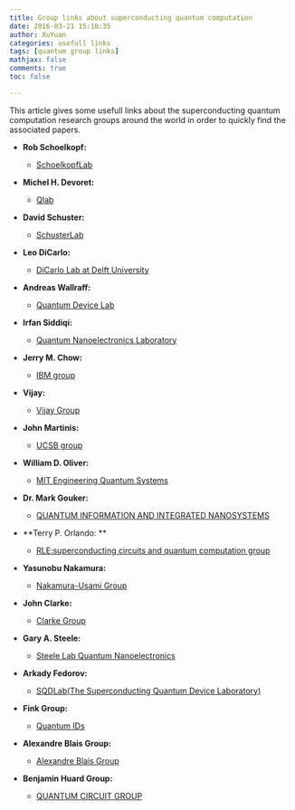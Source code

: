 ```yaml
---
title: Group links about superconducting quantum computation
date: 2016-03-21 15:10:35
author: XuYuan
categories: usefull links
tags: [quantum group links]
mathjax: false
comments: true
toc: false

---
```


This article gives some usefull links about the superconducting quantum computation research groups around the world in order to quickly find the associated papers.
<!--more-->

- **Rob Schoelkopf:**
	- [SchoelkopfLab][1]
- **Michel H. Devoret:**
	- [Qlab][2]
- **David Schuster:**
	- [SchusterLab][3]
- **Leo DiCarlo:**
	- [DiCarlo Lab at Delft University][4]
- **Andreas Wallraff:**
	- [Quantum Device Lab][5]
- **Irfan Siddiqi:**
	- [Quantum Nanoelectronics Laboratory][6]
- **Jerry M. Chow:**
	- [IBM group][7]
- **Vijay:**
	- [Vijay Group][16]
- **John Martinis:**
	- [UCSB group][8]
- **William D. Oliver:**
	- [MIT Engineering Quantum Systems][9]
- **Dr. Mark Gouker:**
	- [QUANTUM INFORMATION AND INTEGRATED NANOSYSTEMS][11]
- **Terry P. Orlando: **
	- [RLE:superconducting circuits and quantum computation group][13]
- **Yasunobu Nakamura:**
	- [Nakamura-Usami Group][10]
- **John Clarke:**
	- [Clarke Group][12]
- **Gary A. Steele:**
	- [Steele Lab Quantum Nanoelectronics][14]
- **Arkady Fedorov:**
	- [SQDLab(The Superconducting Quantum Device Laboratory)][15]
- **Fink Group:**
	- [Quantum IDs][17]
- **Alexandre Blais Group:**
	- [Alexandre Blais Group][18]
- **Benjamin Huard Group:**
	- [QUANTUM CIRCUIT GROUP][19]



  [1]: http://rsl.yale.edu/
  [2]: http://qulab.eng.yale.edu/index.html
  [3]: http://schusterlab.uchicago.edu/index.html
  [4]: http://dicarlolab.tudelft.nl/
  [5]: http://qudev.ethz.ch/andreas_wallraff
  [6]: http://research.physics.berkeley.edu/siddiqi/index.html
  [7]: http://researcher.watson.ibm.com/researcher/view_person_pubs.php?person=us-chowmj&t=1
  [8]: http://web.physics.ucsb.edu/~martinisgroup/
  [9]: http://equs.mit.edu/
  [10]: http://www.qc.rcast.u-tokyo.ac.jp/index_en.html
  [11]: https://www.ll.mit.edu/mission/electronics/qiin/qiin.html
  [12]: http://research.physics.berkeley.edu/clarke/publications.html
  [13]: http://www.rle.mit.edu/qubit/about.html
  [14]: http://steelelab.tudelft.nl/
  [15]: http://sqd.equs.org/
  [16]: http://www.tifr.res.in/~quantro/pubs.html
  [17]: https://quantumids.com/
  [18]: http://www.physique.usherbrooke.ca/blais/?sec=epiq_publi&lan=FR
  [19]: http://physinfo.fr/#
  